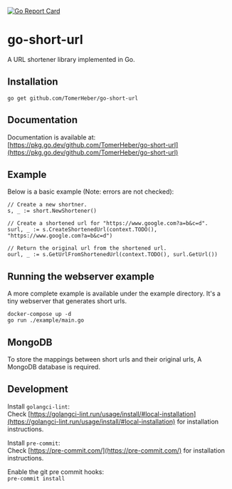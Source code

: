 [![Go Report Card](https://goreportcard.com//badge/github.com/TomerHeber/go-short-url)](https://goreportcard.com/report/github.com/TomerHeber/go-short-url)

# go-short-url
A URL shortener library implemented in Go.

## Installation

```
go get github.com/TomerHeber/go-short-url
```

## Documentation

Documentation is available at: [https://pkg.go.dev/github.com/TomerHeber/go-short-url](https://pkg.go.dev/github.com/TomerHeber/go-short-url)

## Example

Below is a basic example (Note: errors are not checked):

```
// Create a new shortner.
s, _ := short.NewShortener()

// Create a shortened url for "https://www.google.com?a=b&c=d". 
surl, _ := s.CreateShortenedUrl(context.TODO(), "https://www.google.com?a=b&c=d")

// Return the original url from the shortened url.
ourl, _ := s.GetUrlFromShortenedUrl(context.TODO(), surl.GetUrl())
```

## Running the webserver example

A more complete example is available under the example directory.
It's a tiny webserver that generates short urls.
  
```
docker-compose up -d
go run ./example/main.go
```

## MongoDB

To store the mappings between short urls and their original urls, A MongoDB database is required.

## Development

Install `golangci-lint`:  
Check [https://golangci-lint.run/usage/install/#local-installation](https://golangci-lint.run/usage/install/#local-installation) for installation instructions.

Install `pre-commit`:  
Check [https://pre-commit.com/](https://pre-commit.com/) for installation instructions.

Enable the git pre commit hooks:  
`pre-commit install `
